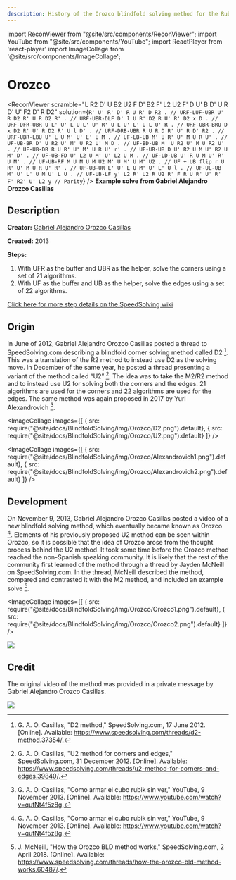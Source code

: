 ```yaml
---
description: History of the Orozco blindfold solving method for the Rubik's Cube.
---
```


import ReconViewer from "@site/src/components/ReconViewer";
import YouTube from "@site/src/components/YouTube";
import ReactPlayer from 'react-player'
import ImageCollage from '@site/src/components/ImageCollage';

# Orozco

<ReconViewer
scramble="L R2 D' U B2 U2 F D' B2 F' L2 U2 F' D U' B D' U R D' U' F2 D' R D2"
solution={`R' U' R' D' R U R' D R2 . // URF-LUF-UBR
U' R D2 R' U R D2 R' . // URF-UBR-DLF
D' l U R' D2 R U' R' D2 x D . // URF-DFR-UBR
U L' U' L U L' U' R' U L U' L' U L U' R . // URF-UBR-BRU
D x D2 R' U' R D2 R' U l D' . // URF-DRB-UBR
R U R D R' U' R D' R2 . // URF-UBR-LBU
U' L U M' U' L' U M . // UF-LB-UB
M' U R' U' M U R U' . // UF-UB-BR
D' U R2 U' M' U R2 U' M D . // UF-BD-UB
M' U R2 U' M U R2 U' . // UF-UB-DR
R U R' U' M' U R U' r' . // UF-UR-UB
D U' R2 U M U' R2 U M' D' . // UF-UB-FD
U' L2 U M' U' L2 U M . // UF-LD-UB
U' R U M U' R' U M' . // UF-UB-RF
M U M U M U2 M' U M' U M' U2 . // UF + UB flip
r U R' U' M U R U' R' . // UF-UB-UR
L' U' L U M' U' L' U l . // UF-UL-UB
M' U' L' U M U' L U . // UF-UB-LF
y' L2 R' U2 R U2 R' F R U R' U' R' F' R2' U' L2 y // Parity`}
/>
**Example solve from Gabriel Alejandro Orozco Casillas**

## Description

**Creator:** [Gabriel Alejandro Orozco Casillas](CubingContributors/MethodDevelopers.md#orozco-casillas-gabriel-alejandro)

**Created:** 2013

**Steps:**

1. With UFR as the buffer and UBR as the helper, solve the corners using a set of 21 algorithms.
2. With UF as the buffer and UB as the helper, solve the edges using a set of 22 algorithms.

[Click here for more step details on the SpeedSolving wiki](https://www.speedsolving.com/wiki/index.php?title=Orozco_method)

## Origin

In June of 2012, Gabriel Alejandro Orozco Casillas posted a thread to SpeedSolving.com describing a blindfold corner solving method called D2 [^casillas-2012-1]. This was a translation of the R2 method to instead use D2 as the solving move. In December of the same year, he posted a thread presenting a variant of the method called “U2” [^casillas-2012-2]. The idea was to take the M2/R2 method and to instead use U2 for solving both the corners and the edges. 21 algorithms are used for the corners and 22 algorithms are used for the edges. The same method was again proposed in 2017 by Yuri Alexandrovich [^casillas-2013].

<ImageCollage
images={[
{ src: require("@site/docs/BlindfoldSolving/img/Orozco/D2.png").default},
{ src: require("@site/docs/BlindfoldSolving/img/Orozco/U2.png").default}
]}
/>

<ImageCollage
images={[
{ src: require("@site/docs/BlindfoldSolving/img/Orozco/Alexandrovich1.png").default},
{ src: require("@site/docs/BlindfoldSolving/img/Orozco/Alexandrovich2.png").default}
]}
/>

## Development

On November 9, 2013, Gabriel Alejandro Orozco Casillas posted a video of a new blindfold solving method, which eventually became known as Orozco [^casillas-2013]. Elements of his previously proposed U2 method can be seen within Orozco, so it is possible that the idea of Orozco arose from the thought process behind the U2 method. It took some time before the Orozco method reached the non-Spanish speaking community. It is likely that the rest of the community first learned of the method through a thread by Jayden McNeill on SpeedSolving.com. In the thread, McNeill described the method, compared and contrasted it with the M2 method, and included an example solve [^mcneill-2018].

<YouTube embedId="qutNt4f5z8g" />

<ImageCollage
images={[
{ src: require("@site/docs/BlindfoldSolving/img/Orozco/Orozco1.png").default},
{ src: require("@site/docs/BlindfoldSolving/img/Orozco/Orozco2.png").default}
]}
/>

![](../img/Orozco/McNeill.png)

## Credit

The original video of the method was provided in a private message by Gabriel Alejandro Orozco Casillas.

![](../img/Orozco/OrozcoChat.png)

[^casillas-2012-1]: G. A. O. Casillas, "D2 method," SpeedSolving.com, 17 June 2012. [Online]. Available: https://www.speedsolving.com/threads/d2-method.37354/.
[^casillas-2012-2]: G. A. O. Casillas, "U2 method for corners and edges," SpeedSolving.com, 31 December 2012. [Online]. Available: https://www.speedsolving.com/threads/u2-method-for-corners-and-edges.39840/.
[^casillas-2013]: G. A. O. Casillas, "Como armar el cubo rubik sin ver," YouTube, 9 November 2013. [Online]. Available: https://www.youtube.com/watch?v=qutNt4f5z8g.
[^mcneill-2018]: J. McNeill, "How the Orozco BLD method works," SpeedSolving.com, 2 April 2018. [Online]. Available: https://www.speedsolving.com/threads/how-the-orozco-bld-method-works.60487/.